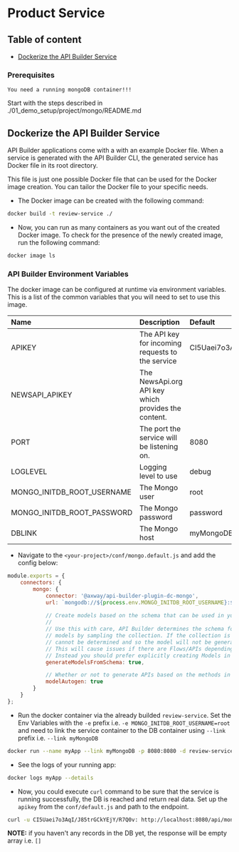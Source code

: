 # Product Service

## Table of content
*	[Dockerize the API Builder Service](#dockerize-the-api-builder-service)

### Prerequisites

`You need a running mongoDB container!!!`

Start with the steps described in ./01_demo_setup/project/mongo/README.md

## Dockerize the API Builder Service
API Builder applications come with a with an example Docker file. When a service is generated with the API Builder CLI, the generated service has Docker file in its root directory.

This file is just one possible Docker file that can be used for the Docker image creation. You can tailor the Docker file to your specific needs.

* The Docker image can be created with the following command:
```sh
docker build -t review-service ./
```

* Now, you can run as many containers as you want out of the created Docker image. To check for the presence of the newly created image, run the following command:
```sh
docker image ls
```

### API Builder Environment Variables
The docker image can be configured at runtime via environment variables. This is a list of the common variables that you will need to set to use this image.

| Name                 | Description                                         | Default                          | Options                   |
|:---------------------|:----------------------------------------------------|:---------------------------------|:--------------------------|
| APIKEY         | The API key for incoming requests to the service    | CI5Uaei7o3AqI/J85trGCkYEjY/R7Q0v |                    |
| NEWSAPI_APIKEY | The NewsApi.org API key which provides the content. |                                  | Signup at [https://newsapi.org](https://newsapi.org) | 
| PORT                 | The port the service will be listening on.          | 8080                             | |
| LOGLEVEL       | Logging level to use                                | debug                            | debug, trace, info, error |
| MONGO_INITDB_ROOT_USERNAME	| The Mongo user 									| root									| |
| MONGO_INITDB_ROOT_PASSWORD | The Mongo password								| password 								| |
| DBLINK | The Mongo host								| myMongoDB:27017/admin 								| |


* Navigate to the `<your-project>/conf/mongo.default.js` and add the config below:
```js
module.exports = {
	connectors: {
		mongo: {
			connector: '@axway/api-builder-plugin-dc-mongo',
			url: `mongodb://${process.env.MONGO_INITDB_ROOT_USERNAME}:${process.env.MONGO_INITDB_ROOT_PASSWORD}@${process.env.DBLINK}`,
			
			// Create models based on the schema that can be used in your API.
			//
			// Use this with care, API Builder determines the schema for the auto generated
			// models by sampling the collection. If the collection is empty then the schema
			// cannot be determined and so the model will not be generated.
			// This will cause issues if there are Flows/APIs depending on that model schema.
			// Instead you should prefer explicitly creating Models in the API Builder UI.
			generateModelsFromSchema: true,

			// Whether or not to generate APIs based on the methods in generated models.
			modelAutogen: true
		}
	}
};
```

* Run the docker container via the already builded `review-service`. Set the Env Variables with the `-e` prefix i.e. `-e MONGO_INITDB_ROOT_USERNAME=root` and need to link the service container to the DB container using `--link` prefix i.e. `--link myMongoDB`

```sh
docker run --name myApp --link myMongoDB -p 8080:8080 -d review-service
```

* See the logs of your running app:
```sh
docker logs myApp --details
```

* Now, you could execute `curl` command to be sure that the service is running successfully, the DB is reached and return real data. Set up the `apikey` from the `conf/default.js` and path to the endpoint.

```sh
curl -u CI5Uaei7o3AqI/J85trGCkYEjY/R7Q0v: http://localhost:8080/api/mongo/review
```

__NOTE:__ if you haven't any records in the DB yet, the response will be empty array i.e. `[]`
